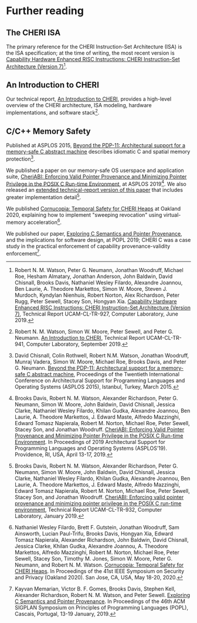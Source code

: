 # Further reading

## The CHERI ISA

The primary reference for the CHERI Instruction-Set Architecture (ISA) is the
ISA specification; at the time of writing, the most recent version is
[Capability Hardware Enhanced RISC Instructions: CHERI Instruction-Set
Architecture (Version
7)](https://www.cl.cam.ac.uk/techreports/UCAM-CL-TR-927.pdf)[^1].

## An Introduction to CHERI

Our technical report, [An Introduction to
CHERI](https://www.cl.cam.ac.uk/techreports/UCAM-CL-TR-941.pdf), provides a
high-level overview of the CHERI architecture, ISA modeling, hardware
implementations, and software stack[^2].

## C/C++ Memory Safety

Published at ASPLOS 2015, [Beyond the PDP-11: Architectural support for a
memory-safe C abstract
machine](https://www.cl.cam.ac.uk/research/security/ctsrd/pdfs/201503-asplos2015-cheri-cmachine.pdf)
describes idiomatic C and spatial memory protection[^3].

We published a paper on our memory-safe OS userspace and application suite,
[CheriABI: Enforcing Valid Pointer Provenance and Minimizing Pointer Privilege
in the POSIX C Run-time
Environment](https://www.cl.cam.ac.uk/research/security/ctsrd/pdfs/201904-asplos-cheriabi.pdf),
at ASPLOS 2019[^4].
We also released an [extended technical-report version of this
paper](https://www.cl.cam.ac.uk/techreports/UCAM-CL-TR-932.pdf) that includes
greater implementation detail[^5].

We published [Cornucopia: Temporal Safety for CHERI
Heaps](https://www.cl.cam.ac.uk/research/security/ctsrd/pdfs/2020oakland-cornucopia.pdf) at Oakland 2020, explaining how to implement "sweeping revocation"
using virtual-memory acceleration[^6].

We published our paper, [Exploring C Semantics and Pointer
Provenance](https://www.cl.cam.ac.uk/research/security/ctsrd/pdfs/201901-popl-cerberus.pdf),
and the implications for software design, at POPL 2019; CHERI C was a case
study in the practical enforcement of capability provenance-validity
enforcement[^7].

[^1]: Robert N. M. Watson, Peter G. Neumann, Jonathan Woodruff, Michael Roe,
Hesham Almatary, Jonathan Anderson, John Baldwin, David Chisnall,
Brooks Davis, Nathaniel Wesley Filardo, Alexandre Joannou, Ben Laurie,
A. Theodore Markettos, Simon W. Moore, Steven J. Murdoch, Kyndylan Nienhuis,
Robert Norton, Alex Richardson, Peter Rugg, Peter Sewell, Stacey Son,
Hongyan Xia. [Capability Hardware Enhanced RISC Instructions: CHERI
Instruction-Set Architecture (Version
7)](https://www.cl.cam.ac.uk/techreports/UCAM-CL-TR-927.pdf), Technical Report
UCAM-CL-TR-927, Computer Laboratory, June 2019.

[^2]: Robert N. M. Watson, Simon W. Moore, Peter Sewell, and Peter G. Neumann.
[An Introduction to
CHERI](https://www.cl.cam.ac.uk/techreports/UCAM-CL-TR-941.pdf), Technical
Report UCAM-CL-TR-941, Computer Laboratory, September 2019.

[^3]: David Chisnall, Colin Rothwell, Robert N.M. Watson, Jonathan Woodruff,
Munraj Vadera, Simon W. Moore, Michael Roe, Brooks Davis, and
Peter G. Neumann. [Beyond the PDP-11: Architectural support for a memory-safe
C abstract machine](https://www.cl.cam.ac.uk/research/security/ctsrd/pdfs/201503-asplos2015-cheri-cmachine.pdf),
Proceedings of the Twentieth International Conference on Architectural Support
for Programming Languages and Operating Systems (ASPLOS 2015), Istanbul,
Turkey, March 2015.

[^4]: Brooks Davis, Robert N. M. Watson, Alexander Richardson,
Peter G. Neumann, Simon W. Moore, John Baldwin, David Chisnall,
Jessica Clarke, Nathaniel Wesley Filardo, Khilan Gudka, Alexandre Joannou,
Ben Laurie, A. Theodore Markettos, J. Edward Maste, Alfredo Mazzinghi,
Edward Tomasz Napierala, Robert M. Norton, Michael Roe, Peter Sewell,
Stacey Son, and Jonathan Woodruff. [CheriABI: Enforcing Valid Pointer
Provenance and Minimizing Pointer Privilege in the POSIX C Run-time
Environment](https://www.cl.cam.ac.uk/research/security/ctsrd/pdfs/201904-asplos-cheriabi.pdf).
In Proceedings of 2019 Architectural Support for Programming Languages and
Operating Systems (ASPLOS’19). Providence, RI, USA, April 13-17, 2019.

[^5]: Brooks Davis, Robert N. M. Watson, Alexander Richardson,
Peter G. Neumann, Simon W. Moore, John Baldwin, David Chisnall,
Jessica Clarke, Nathaniel Wesley Filardo, Khilan Gudka, Alexandre Joannou,
Ben Laurie, A. Theodore Markettos, J. Edward Maste, Alfredo Mazzinghi,
Edward Tomasz Napierala, Robert M. Norton, Michael Roe, Peter Sewell,
Stacey Son, and Jonathan Woodruff. [CheriABI: Enforcing valid pointer
provenance and minimizing pointer privilege in the POSIX C run-time
environment](https://www.cl.cam.ac.uk/techreports/UCAM-CL-TR-932.pdf),
Technical Report UCAM-CL-TR-932, Computer Laboratory, January 2019.

[^6]: Nathaniel Wesley Filardo, Brett F. Gutstein, Jonathan Woodruff,
Sam Ainsworth, Lucian Paul-Trifu, Brooks Davis, Hongyan Xia,
Edward Tomasz Napierala, Alexander Richardson, John Baldwin, David Chisnall,
Jessica Clarke, Khilan Gudka, Alexandre Joannou, A. Theodore Markettos,
Alfredo Mazzinghi, Robert M. Norton, Michael Roe, Peter Sewell, Stacey Son,
Timothy M. Jones, Simon W. Moore, Peter G. Neumann, and Robert N. M. Watson.
[Cornucopia: Temporal Safety for CHERI
Heaps](https://www.cl.cam.ac.uk/research/security/ctsrd/pdfs/2020oakland-cornucopia.pdf).
In Proceedings of the 41st IEEE Symposium on Security and Privacy (Oakland
2020). San Jose, CA, USA, May 18-20, 2020.

[^7]: Kayvan Memarian, Victor B. F. Gomes, Brooks Davis, Stephen Kell,
Alexander Richardson, Robert N. M. Watson, and Peter Sewell. [Exploring C
Semantics and Pointer
Provenance](https://www.cl.cam.ac.uk/research/security/ctsrd/pdfs/201901-popl-cerberus.pdf).
In Proceedings of the 46th ACM SIGPLAN Symposium on Principles of Programming
Languages (POPL), Cascais, Portugal, 13-19 January, 2019.
